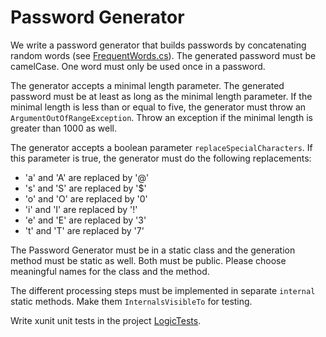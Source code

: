 # Password Generator

We write a password generator that builds passwords by concatenating random words (see [FrequentWords.cs](../Logic/FrequentWords.cs)). The generated password must be camelCase. One word must only be used once in a password.

The generator accepts a minimal length parameter. The generated password must be at least as long as the minimal length parameter. If the minimal length is less than or equal to five, the generator must throw an `ArgumentOutOfRangeException`. Throw an exception if the minimal length is greater than 1000 as well.

The generator accepts a boolean parameter `replaceSpecialCharacters`. If this parameter is true, the generator must do the following replacements:

* 'a' and 'A' are replaced by '@'
* 's' and 'S' are replaced by '$'
* 'o' and 'O' are replaced by '0'
* 'i' and 'I' are replaced by '!'
* 'e' and 'E' are replaced by '3'
* 't' and 'T' are replaced by '7'

The Password Generator must be in a static class and the generation method must be static as well. Both must be public. Please choose meaningful names for the class and the method.

The different processing steps must be implemented in separate `internal` static methods. Make them `InternalsVisibleTo` for testing.

Write xunit unit tests in the project [LogicTests](../LogicTests/).

